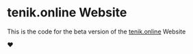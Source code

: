 tenik.online Website
=====

This is the code for the beta version of the [tenik.online](https://tenik.online/beta) Website

:heart:
